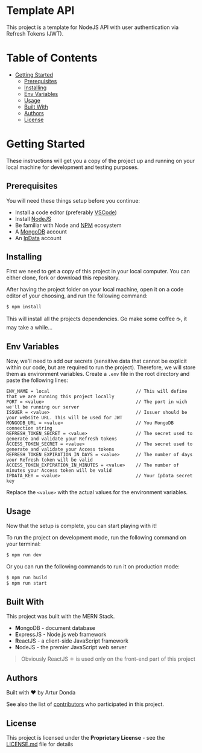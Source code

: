 # Template API <!-- omit in toc -->

This project is a template for NodeJS API with user authentication via Refresh Tokens (JWT).

# Table of Contents <!-- omit in toc -->

- [Getting Started](#getting-started)
	- [Prerequisites](#prerequisites)
	- [Installing](#installing)
	- [Env Variables](#env-variables)
	- [Usage](#usage)
	- [Built With](#built-with)
	- [Authors](#authors)
	- [License](#license)

# Getting Started

These instructions will get you a copy of the project up and running on your local machine for development and testing purposes.

## Prerequisites

You will need these things setup before you continue:

-  Install a code editor (preferably [VSCode][vscode-url])
-  Install [NodeJS][nodejs-url]
-  Be familiar with Node and [NPM][npm-url] ecosystem
-  A [MongoDB][mongodb-url] account
-  An [IpData][ipdata-url] account

## Installing

First we need to get a copy of this project in your local computer. You can either clone, fork or download this repository.

After having the project folder on your local machine, open it on a code editor of your choosing, and run the following command:

```bash
$ npm install
```

This will install all the projects dependencies. Go make some coffee ☕, it may take a while...

## Env Variables

Now, we'll need to add our secrets (sensitive data that cannot be explicit within our code, but are required to run the project). Therefore, we will store them as environment variables. Create a `.env` file in the root directory and paste the following lines:

```
ENV_NAME = local								// This will define that we are running this project locally
PORT = <value>									// The port in wich we'll be running our server
ISSUER = <value>								// Issuer should be your website URL. This will be used for JWT
MONGODB_URL = <value>							// You MongoDB connection string
REFRESH_TOKEN_SECRET = <value>					// The secret used to generate and validate your Refresh tokens
ACCESS_TOKEN_SECRET = <value>					// The secret used to generate and validate your Access tokens
REFRESH_TOKEN_EXPIRATION_IN_DAYS = <value>		// The number of days your Refresh token will be valid
ACCESS_TOKEN_EXPIRATION_IN_MINUTES = <value>	// The number of minutes your Access token will be valid
IPDATA_KEY = <value>							// Your IpData secret key
```

Replace the `<value>` with the actual values for the environment variables.

## Usage

Now that the setup is complete, you can start playing with it!

To run the project on development mode, run the following command on your terminal:

```bash
$ npm run dev
```

Or you can run the following commands to run it on production mode:

```bash
$ npm run build
$ npm run start
```

## Built With

This project was built with the MERN Stack.

-  **M**ongoDB - document database
-  **E**xpressJS - Node.js web framework
-  **R**eactJS - a client-side JavaScript framework
-  **N**odeJS - the premier JavaScript web server

> Obviously ReactJS ⚛️ is used only on the front-end part of this project

## Authors

Built with ❤️ by Artur Donda

See also the list of [contributors][contributors-url] who participated in this project.

## License

This project is licensed under the **Proprietary License** - see the [LICENSE.md](LICENSE.md) file for details

[meucondominio-url]: https://meucondomin.io
[vscode-url]: https://code.visualstudio.com/
[nodejs-url]: https://nodejs.org/en/
[npm-url]: https://www.npmjs.com/package/npm
[github-url]: https://github.com/
[contributors-url]: https://github.com/your/project/contributors
[mongodb-url]: https://www.mongodb.com
[ipdata-url]: https://ipdata.co
